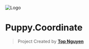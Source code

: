 ﻿![Logo](favicon.ico)
# Puppy.Coordinate
> Project Created by [**Top Nguyen**](http://topnguyen.net)